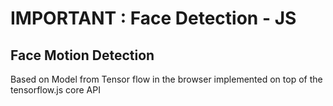 # IMPORTANT : Face Detection - JS

## Face Motion Detection 

Based on Model from Tensor flow in the browser implemented on top of the tensorflow.js core API
